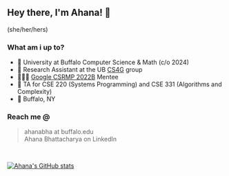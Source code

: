 ## Hey there, I'm Ahana! 👋

(she/her/hers)



### What am i up to?

- 🎒 University at Buffalo Computer Science & Math (c/o 2024)
- 🔭 Research Assistant at the UB [CS4G](https://c4sg.cse.buffalo.edu/) group
- 👩🏽‍💻 [Google CSRMP 2022B](https://research.google/outreach/csrmp/recipients/?category=2022) Mentee 
- 🧩 TA for CSE 220 (Systems Programming) and CSE 331 (Algorithms and Complexity)
- 📍 Buffalo, NY

### Reach me @

> ahanabha at buffalo.edu <br>
> Ahana Bhattacharya on LinkedIn

<br>

[![Ahana's GitHub stats](https://github-readme-stats.vercel.app/api?username=ahanabhattchrya&show_icons=true&theme=dracula)](https://github.com/ahanabhattchrya/github-readme-stats)

